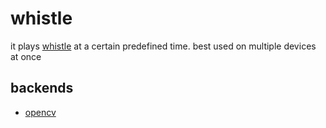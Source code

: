# whistle

it plays [whistle](bin/whistle.mp4) at a certain predefined time. best used on
multiple devices at once

## backends

- [opencv](src/opencv/)
